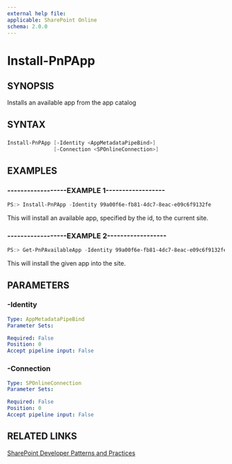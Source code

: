 ```yaml
---
external help file:
applicable: SharePoint Online
schema: 2.0.0
---
```

# Install-PnPApp

## SYNOPSIS
Installs an available app from the app catalog

## SYNTAX 

### 
```powershell
Install-PnPApp [-Identity <AppMetadataPipeBind>]
               [-Connection <SPOnlineConnection>]
```

## EXAMPLES

### ------------------EXAMPLE 1------------------
```powershell
PS:> Install-PnPApp -Identity 99a00f6e-fb81-4dc7-8eac-e09c6f9132fe
```

This will install an available app, specified by the id, to the current site.

### ------------------EXAMPLE 2------------------
```powershell
PS:> Get-PnPAvailableApp -Identity 99a00f6e-fb81-4dc7-8eac-e09c6f9132fe | Install-PnPApp
```

This will install the given app into the site.

## PARAMETERS

### -Identity


```yaml
Type: AppMetadataPipeBind
Parameter Sets: 

Required: False
Position: 0
Accept pipeline input: False
```

### -Connection


```yaml
Type: SPOnlineConnection
Parameter Sets: 

Required: False
Position: 0
Accept pipeline input: False
```

## RELATED LINKS

[SharePoint Developer Patterns and Practices](http://aka.ms/sppnp)